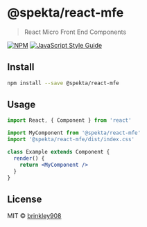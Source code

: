# @spekta/react-mfe

> React Micro Front End Components

[![NPM](https://img.shields.io/npm/v/@spekta/react-mfe.svg)](https://www.npmjs.com/package/@spekta/react-mfe) [![JavaScript Style Guide](https://img.shields.io/badge/code_style-standard-brightgreen.svg)](https://standardjs.com)

## Install

```bash
npm install --save @spekta/react-mfe
```

## Usage

```jsx
import React, { Component } from 'react'

import MyComponent from '@spekta/react-mfe'
import '@spekta/react-mfe/dist/index.css'

class Example extends Component {
  render() {
    return <MyComponent />
  }
}
```

## License

MIT © [brinkley908](https://github.com/brinkley908)
